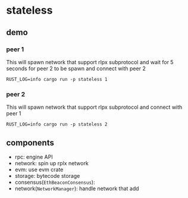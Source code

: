 # stateless 

## demo

### peer 1
This will spawn network that support rlpx subprotocol and wait for 5 seconds for peer 2 to be spawn and connect with peer 2
```console
RUST_LOG=info cargo run -p stateless 1
```

### peer 2
This will spawn network that support rlpx subprotocol and connect with peer 1
```console
RUST_LOG=info cargo run -p stateless 2
```


## components
- rpc: engine API 
- network: spin up rplx network 
- evm: use evm crate
- storage: bytecode storage
- consensus(`EthBeaconConsensus`): 
- network(`NetworkManager`): handle network that add 